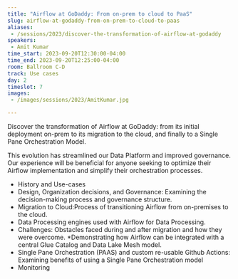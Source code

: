 ```yaml
---
title: "Airflow at GoDaddy: From on-prem to cloud to PaaS"
slug: airflow-at-godaddy-from-on-prem-to-cloud-to-paas
aliases:
 - /sessions/2023/discover-the-transformation-of-airflow-at-godaddy
speakers:
 - Amit Kumar
time_start: 2023-09-20T12:30:00-04:00
time_end: 2023-09-20T12:25:00-04:00
room: Ballroom C-D
track: Use cases
day: 2
timeslot: 7
images:
 - /images/sessions/2023/AmitKumar.jpg

---
```


Discover the transformation of Airflow at GoDaddy: from its initial deployment on-prem to its migration to the cloud, and finally to a Single Pane Orchestration Model.
 
This evolution has streamlined our Data Platform and improved governance. Our experience will be beneficial for anyone seeking to optimize their Airflow implementation and simplify their orchestration processes. 
 
 * History and Use-cases 
 * Design, Organization decisions, and Governance: Examining the decision-making process and governance structure. 
 * Migration to Cloud:Process of transitioning Airflow from on-premises to the cloud. 
 * Data Processing engines used with Airflow for Data Processing. 
 * Challenges: Obstacles faced during and after migration and how they were overcome. 
 *Demonstrating how Airflow can be integrated with a central Glue Catalog and Data Lake Mesh model. 
 * Single Pane Orchestration (PAAS) and custom re-usable Github Actions: Examining benefits of using a Single Pane Orchestration model 
 * Monitoring